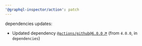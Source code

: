 ```yaml
---
'@graphql-inspector/action': patch
---
```

dependencies updates:
  - Updated dependency [`@actions/github@6.0.0`
    ↗︎](https://www.npmjs.com/package/@actions/github/v/6.0.0) (from `4.0.0`, in `dependencies`)
